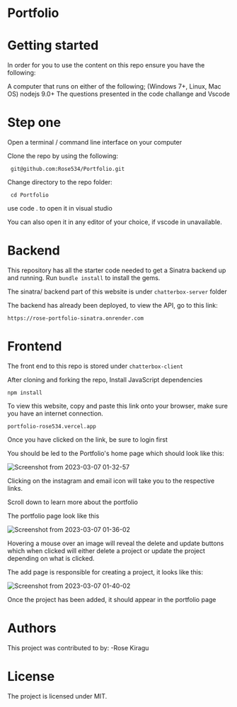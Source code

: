 # Portfolio
# Getting started
In order for you to use the content on this repo ensure you have the following:

A computer that runs on either of the following; (Windows 7+, Linux, Mac OS) nodejs 9.0+ The questions presented in the code challange and Vscode

# Step one
Open a terminal / command line interface on your computer

Clone the repo by using the following:

     git@github.com:Rose534/Portfolio.git

Change directory to the repo folder:

     cd Portfolio

use code . to open it in visual studio

You can also open it in any editor of your choice, if vscode in unavailable.

# Backend

This repository has all the starter code needed to get a Sinatra backend up and running. Run `bundle install` to install the gems.

The sinatra/ backend part of this website is under `chatterbox-server` folder

The backend has already been deployed, to view the API, go to this link: 

    https://rose-portfolio-sinatra.onrender.com

# Frontend

The front end to this repo is stored under `chatterbox-client` 

After cloning and forking the repo, Install JavaScript dependencies

    npm install

To view this website, copy and paste this link onto your browser, make sure you have an internet connection.

    portfolio-rose534.vercel.app

Once you have clicked on the link, be sure to login first

You should be led to the Portfolio's home page which should look like this: 

![Screenshot from 2023-03-07 01-32-57](https://user-images.githubusercontent.com/105820877/223212075-f85fc201-0743-4f63-88b9-6f11b7951c71.png)

Clicking on the instagram and email icon will take you to the respective links.

Scroll down to learn more about the portfolio

The portfolio page look like this

![Screenshot from 2023-03-07 01-36-02](https://user-images.githubusercontent.com/105820877/223212639-73c616ca-ed4a-4529-a829-99c7ec0d9ad0.png)

Hovering a mouse over an image will reveal the delete and update buttons which when clicked will either delete a project or update the project depending on what is clicked.

The add page is responsible for creating a project, it looks like this: 

![Screenshot from 2023-03-07 01-40-02](https://user-images.githubusercontent.com/105820877/223213431-1a220bb5-47c6-4eca-9185-9d23caba4dd2.png)

Once the project has been added, it should appear in the portfolio page

# Authors

This project was contributed to by: -Rose Kiragu

# License

The project is licensed under MIT.



     